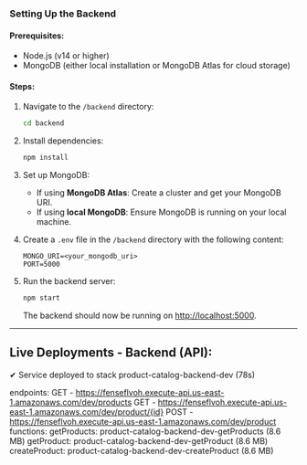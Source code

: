 ###  **Setting Up the Backend**

#### Prerequisites:
- Node.js (v14 or higher)
- MongoDB (either local installation or MongoDB Atlas for cloud storage)

#### Steps:

1. Navigate to the `/backend` directory:

   ```bash
   cd backend
   ```

2. Install dependencies:

   ```bash
   npm install
   ```

3. Set up MongoDB:
   - If using **MongoDB Atlas**: Create a cluster and get your MongoDB URI.
   - If using **local MongoDB**: Ensure MongoDB is running on your local machine.

4. Create a `.env` file in the `/backend` directory with the following content:

   ```
   MONGO_URI=<your_mongodb_uri>
   PORT=5000
   ```

5. Run the backend server:

   ```bash
   npm start
   ```

   The backend should now be running on [http://localhost:5000](http://localhost:5000).

---
## Live Deployments - **Backend (API)**:
✔ Service deployed to stack product-catalog-backend-dev (78s)

endpoints:
  GET - https://fenseflvoh.execute-api.us-east-1.amazonaws.com/dev/products
  GET - https://fenseflvoh.execute-api.us-east-1.amazonaws.com/dev/product/{id}
  POST - https://fenseflvoh.execute-api.us-east-1.amazonaws.com/dev/product
functions:
  getProducts: product-catalog-backend-dev-getProducts (8.6 MB)
  getProduct: product-catalog-backend-dev-getProduct (8.6 MB)
  createProduct: product-catalog-backend-dev-createProduct (8.6 MB)
